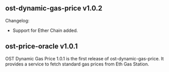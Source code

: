 ## ost-dynamic-gas-price v1.0.2

Changelog:

- Support for Ether Chain added.

## ost-price-oracle v1.0.1

OST Dynamic Gas Price 1.0.1 is the first release of ost-dynamic-gas-price. It provides a service to fetch standard gas prices from Eth Gas Station.
